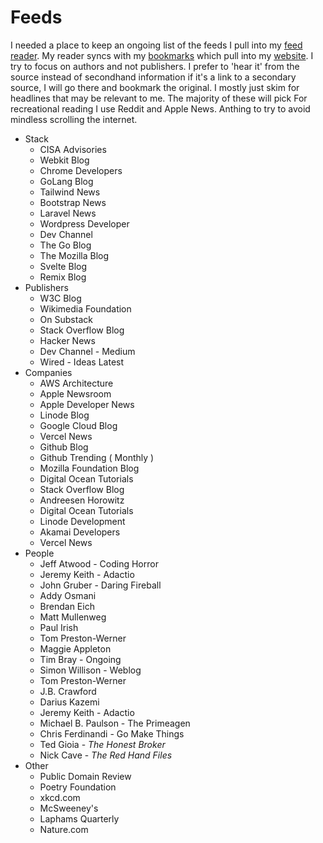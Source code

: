 # Feeds

I needed a place to keep an ongoing list of the feeds I pull into my [feed reader](/docs/host/Miniflux). My reader syncs with my [bookmarks](/docs/host/Shaarli) which pull into my [website](https://davidawindham.com/desk). I try to focus on authors and not publishers. I prefer to 'hear it' from the source instead of secondhand information if it's a link to a secondary source, I will go there and bookmark the original. I mostly just skim for headlines that may be relevant to me. The majority of these will pick For recreational reading I use Reddit and Apple News. Anthing to try to avoid mindless scrolling the internet.

- Stack
  - CISA Advisories
  - Webkit Blog
  - Chrome Developers
  - GoLang Blog
  - Tailwind News
  - Bootstrap News
  - Laravel News
  - Wordpress Developer
  - Dev Channel
  - The Go Blog
  - The Mozilla Blog
  - Svelte Blog
  - Remix Blog
- Publishers
  - W3C Blog
  - Wikimedia Foundation
  - On Substack
  - Stack Overflow Blog
  - Hacker News
  - Dev Channel - Medium
  - Wired - Ideas Latest
- Companies
  - AWS Architecture
  - Apple Newsroom
  - Apple Developer News
  - Linode Blog
  - Google Cloud Blog
  - Vercel News
  - Github Blog
  - Github Trending ( Monthly )
  - Mozilla Foundation Blog
  - Digital Ocean Tutorials
  - Stack Overflow Blog
  - Andreesen Horowitz
  - Digital Ocean Tutorials
  - Linode Development
  - Akamai Developers
  - Vercel News
- People
  - Jeff Atwood - Coding Horror
  - Jeremy Keith - Adactio
  - John Gruber - Daring Fireball
  - Addy Osmani
  - Brendan Eich
  - Matt Mullenweg
  - Paul Irish
  - Tom Preston-Werner
  - Maggie Appleton
  - Tim Bray - Ongoing
  - Simon Willison - Weblog
  - Tom Preston-Werner
  - J.B. Crawford
  - Darius Kazemi
  - Jeremy Keith - Adactio
  - Michael B. Paulson - The Primeagen
  - Chris Ferdinandi - Go Make Things
  - Ted Gioia - _The Honest Broker_
  - Nick Cave - _The Red Hand Files_
- Other
  - Public Domain Review
  - Poetry Foundation 
  - xkcd.com 
  - McSweeney's
  - Laphams Quarterly
  - Nature.com